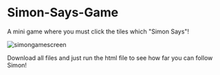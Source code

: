 # Simon-Says-Game
A mini game where you must click the tiles which "Simon Says"!

![simongamescreen](https://github.com/Karavelisgeorge/Simon-Says-Game/assets/134286913/be0966fd-3873-494a-b4e4-2b9f0c2cfce3)

Download all files and just run the html file to see how far you can follow Simon!
